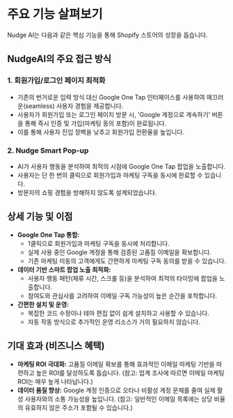 # 주요 기능 살펴보기

Nudge AI는 다음과 같은 핵심 기능을 통해 Shopify 스토어의 성장을 돕습니다.

## NudgeAI의 주요 접근 방식

### 1. 회원가입/로그인 페이지 최적화

- 기존의 번거로운 입력 방식 대신 Google One Tap 인터페이스를 사용하여 매끄러운(seamless) 사용자 경험을 제공합니다.
- 사용자가 회원가입 또는 로그인 페이지 방문 시, 'Google 계정으로 계속하기' 버튼을 통해 즉시 인증 및 가입(마케팅 동의 포함)이 완료됩니다.
- 이를 통해 사용자 진입 장벽을 낮추고 회원가입 전환율을 높입니다.

### 2. Nudge Smart Pop-up

- AI가 사용자 행동을 분석하여 최적의 시점에 Google One Tap 팝업을 노출합니다.
- 사용자는 단 한 번의 클릭으로 회원가입과 마케팅 구독을 동시에 완료할 수 있습니다.
- 방문자의 쇼핑 경험을 방해하지 않도록 설계되었습니다.

## 상세 기능 및 이점

- **Google One Tap 통합:**
    - 1클릭으로 회원가입과 마케팅 구독을 동시에 처리합니다.
    - 실제 사용 중인 Google 계정을 통해 검증된 고품질 이메일을 확보합니다.
    - 기존 마케팅 미동의 고객에게도 간편하게 마케팅 구독 동의를 받을 수 있습니다.
- **데이터 기반 스마트 팝업 노출 최적화:**
    - 사용자 행동 패턴(체류 시간, 스크롤 등)을 분석하여 최적의 타이밍에 팝업을 노출합니다.
    - 참여도와 관심사를 고려하여 이메일 구독 가능성이 높은 순간을 포착합니다.
- **간편한 설치 및 운영:**
    - 복잡한 코드 수정이나 테마 편집 없이 쉽게 설치하고 사용할 수 있습니다.
    - 자동 작동 방식으로 추가적인 운영 리소스가 거의 필요하지 않습니다.

## 기대 효과 (비즈니스 혜택)

- **마케팅 ROI 극대화:** 고품질 이메일 확보를 통해 효과적인 이메일 마케팅 기반을 마련하고 높은 ROI를 달성하도록 돕습니다. (참고: 업계 조사에 따르면 이메일 마케팅 ROI는 매우 높게 나타납니다.)
- **데이터 품질 향상:** Google 계정 인증으로 오타나 비활성 계정 문제를 줄여 실제 활성 사용자와의 소통 가능성을 높입니다. (참고: 일반적인 이메일 목록에는 상당 비율의 유효하지 않은 주소가 포함될 수 있습니다.)
